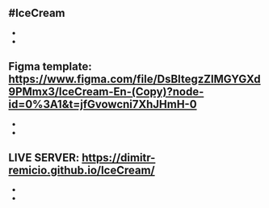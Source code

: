 #IceCream
-
-
-
Figma template: https://www.figma.com/file/DsBItegzZlMGYGXd9PMmx3/IceCream-En-(Copy)?node-id=0%3A1&t=jfGvowcni7XhJHmH-0
-
-
-
LIVE SERVER: https://dimitr-remicio.github.io/IceCream/
-
-
-
